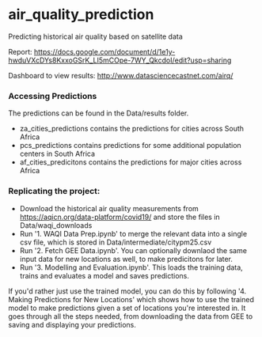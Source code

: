 # air_quality_prediction
Predicting historical air quality based on satellite data

Report: https://docs.google.com/document/d/1e1y-hwduVXcDYs8KxxoGSrK_LI5mCOpe-7WY_QkcdoI/edit?usp=sharing

Dashboard to view results: http://www.datasciencecastnet.com/airq/

### Accessing Predictions

The predictions can be found in the Data/results folder.
- za_cities_predictions contains the predictions for cities across South Africa
- pcs_predictions contains predictions for some additional population centers in South Africa
- af_cities_predicitons contains the predictions for major cities across Africa

### Replicating the project:

- Download the historical air quality measurements from https://aqicn.org/data-platform/covid19/ and store the files in Data/waqi_downloads 
- Run '1. WAQI Data Prep.ipynb' to merge the relevant data into a single csv file, which is stored in Data/intermediate/citypm25.csv
- Run '2. Fetch GEE Data.ipynb'. You can optionally downlaod the same input data for new locations as well, to make predicitons for later.
- Run '3. Modelling and Evaluation.ipynb'. This loads the training data, trains and evaluates a model and saves predictions.

If you'd rather just use the trained model, you can do this by following '4. Making Predictions for New Locations' which shows how to use the trained model to make predictions given a set of locations you're interested in. It goes through all the steps needed, from downloading the data from GEE to saving and displaying your predictions.


